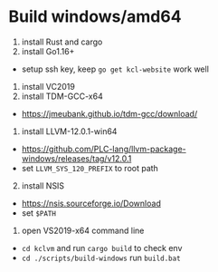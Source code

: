# Build windows/amd64

1. install Rust and cargo
1. install Go1.16+
  - setup ssh key, keep `go get kcl-website` work well
1. install VC2019
1. install TDM-GCC-x64
  - https://jmeubank.github.io/tdm-gcc/download/
1. install LLVM-12.0.1-win64
  - https://github.com/PLC-lang/llvm-package-windows/releases/tag/v12.0.1
  - set `LLVM_SYS_120_PREFIX` to root path
2. install NSIS
  - https://nsis.sourceforge.io/Download
  - set `$PATH`
1. open VS2019-x64 command line
  - `cd kclvm` and run `cargo build` to check env
  - `cd ./scripts/build-windows` run `build.bat`

